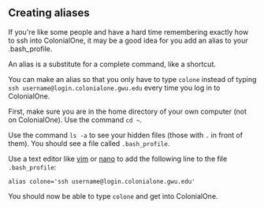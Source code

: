 ## Creating aliases

If you're like some people and have a hard time remembering exactly how to ssh into ColonialOne, it may be a good idea for you add an alias to your .bash_profile.

An alias is a substitute for a complete command, like a shortcut. 

You can make an alias so that you only have to type `colone` instead of typing `ssh username@login.colonialone.gwu.edu` every time you log in to ColonialOne.

First, make sure you are in the home directory of your own computer (not on ColonialOne). Use the command `cd ~`.

Use the command `ls -a` to see your hidden files (those with `.` in front of them). You should see a file called `.bash_profile`.

Use a text editor like [vim](https://coderwall.com/p/adv71w/basic-vim-commands-for-getting-started) or [nano](https://www.howtogeek.com/howto/42980/the-beginners-guide-to-nano-the-linux-command-line-text-editor/) to add the following line to the file `.bash_profile`:

`alias colone='ssh username@login.colonialone.gwu.edu'`

You should now be able to type `colone` and get into ColonialOne.
